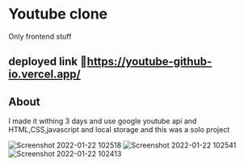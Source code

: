 # Youtube clone
Only frontend stuff 
## deployed link 🔗https://youtube-github-io.vercel.app/
## About
I made it withing 3 days and use google youtube api and HTML,CSS,javascript and local storage and this was a solo project



![Screenshot 2022-01-22 102518](https://www.linkpicture.com/q/youtube_11.png)
![Screenshot 2022-01-22 102541](https://www.linkpicture.com/q/second-page.png)
![Screenshot 2022-01-22 102413](https://www.linkpicture.com/q/Untitled-design-1_22.png)



